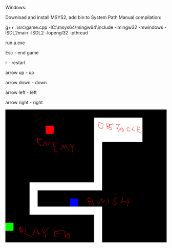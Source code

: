 
Windows:

Download and install MSYS2, add bin to System Path
Manual compilation:

g++ .\src\game.cpp -IC:\msys64\mingw64\include -lmingw32 -mwindows -lSDL2main -lSDL2 -lopengl32 -pthread

run a.exe

Esc - end game

r - restart

arrow up - up

arrow down - down

arrow left - left

arrow right - right


![Screenshot](picture.PNG)
